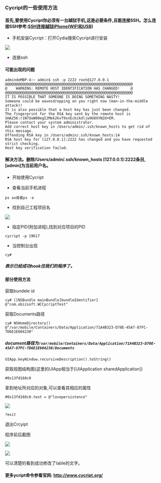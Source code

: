 ### Cycript的一些使用方法
#### 首先,要使用Cycript你必须有一台越狱手机,这是必要条件,且能连接SSH。怎么连接SSH参考:[SSH连接越狱iPhone(WIFI和USB)](https://www.jianshu.com/p/bf69cefc5f39)

- 手机安装Cycript：打开Cydia搜索Cycript进行安装

![](https://github.com/we11cheng/WCImageHost/raw/master/91530782040_.pic.jpg)

- 连接ssh
#### 可能出现的问题

```
admindeMBP-4:~ admin$ ssh -p 2222 root@127.0.0.1
@@@@@@@@@@@@@@@@@@@@@@@@@@@@@@@@@@@@@@@@@@@@@@@@@@@@@@@@@@@
@    WARNING: REMOTE HOST IDENTIFICATION HAS CHANGED!     @
@@@@@@@@@@@@@@@@@@@@@@@@@@@@@@@@@@@@@@@@@@@@@@@@@@@@@@@@@@@
IT IS POSSIBLE THAT SOMEONE IS DOING SOMETHING NASTY!
Someone could be eavesdropping on you right now (man-in-the-middle attack)!
It is also possible that a host key has just been changed.
The fingerprint for the RSA key sent by the remote host is
SHA256:r1N7OuW80egI2Mek2kvT9snEcbikdljw9U8XYNZd+EM.
Please contact your system administrator.
Add correct host key in /Users/admin/.ssh/known_hosts to get rid of this message.
Offending RSA key in /Users/admin/.ssh/known_hosts:14
RSA host key for [127.0.0.1]:2222 has changed and you have requested strict checking.
Host key verification failed.
```

#### 解决方法。删除/Users/admin/.ssh/known_hosts [127.0.0.1]:2222条目,[admin]为当前用户名。

- 开始使用Cycript

- 查看当前手机进程

```
ps ax或者ps -e
```

- 找到自己工程项目名

![](https://github.com/we11cheng/WCImageHost/raw/master/WX20180705-170832.png)

- 指定PID(附加进程),找到对应项目的PID

```
cycript -p 19617
```

- 当控制台出现

```
cy#
```
##### 表示已经成功hook住我们的程序了。

#### 部分使用方法

获取bundele id

```
cy# [[NSBundle mainBundle]bundleIdentifier]
@"com.obizsoft.WCCycriptTest"
```
获取Documents路径

```
cy# NSHomeDirectory()
@"/var/mobile/Containers/Data/Application/71A4B323-D70E-45A7-87FC-7D6E1E604230"
```
##### document路径为```/var/mobile/Containers/Data/Application/71A4B323-D70E-45A7-87FC-7D6E1E604230/Documents```

```
UIApp.keyWindow.recursiveDescription().toString()
```
获取视图结构图(这里的UIApp相当于[UIApplication sharedApplication])

```
#0x13fd168c0
```
拿到地址所对应的对象,可以查看其相应的属性

```
#0x13fd168c0.text = @"lovepersistence"
```

![](https://github.com/we11cheng/WCImageHost/raw/master/WX20180705-171200.png)

```
?exit
```
退出Crcyipt

程序前后截图

![](https://github.com/we11cheng/WCImageHost/raw/master/81530782040_.pic.jpg)

![](https://github.com/we11cheng/WCImageHost/raw/master/71530782040_.pic.jpg)

可以清楚的看到成功修改了lable的文字。

#### 更多ycript命令参看官网: <http://www.cycript.org/>

